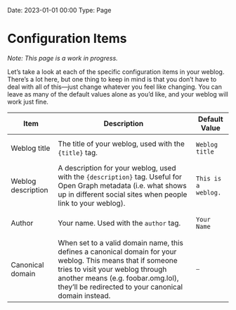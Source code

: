 Date: 2023-01-01 00:00
Type: Page

# Configuration Items

_Note: This page is a work in progress._

Let’s take a look at each of the specific configuration items in your weblog. There’s a lot here, but one thing to keep in mind is that you don’t have to deal with all of this—just change whatever you feel like changing. You can leave as many of the default values alone as you’d like, and your weblog will work just fine.

<table>
<thead>
<tr>
<th>Item</th>
<th>Description</th>
<th>Default Value</th>
</tr>
</thead>
<tbody>

<tr>
<td>Weblog title</td>
<td>The title of your weblog, used with the <code>{title}</code> tag.</td>
<td>
<pre>
<code>Weblog title</code>
</pre>
</td>
</tr>

<tr>
<td>Weblog description</td>
<td>A description for your weblog, used with the <code>{description}</code> tag. Useful for Open Graph metadata (i.e. what shows up in different social sites when people link to your weblog).</td>
<td>
<pre>
<code>This is a weblog.</code>
</pre>
</td>
</tr>

<tr>
<td>Author</td>
<td>Your name. Used with the <code>author</code> tag.</td>
<td>
<pre>
<code>Your Name</code>
</pre>
</td>
</tr>

<tr>
<td>Canonical domain</td>
<td>When set to a valid domain name, this defines a canonical domain for your weblog. This means that if someone tries to visit your weblog through another means (e.g. foobar.omg.lol), they’ll be redirected to your canonical domain instead.</td>
<td>
<pre>
—
</pre>
</td>
</tr>

</tbody>
</table>
